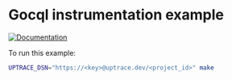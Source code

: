 # Gocql instrumentation example

[![Documentation](https://img.shields.io/badge/uptrace-documentation-informational)](https://docs.uptrace.dev/go/opentelemetry-gocql/)

To run this example:

```bash
UPTRACE_DSN="https://<key>@uptrace.dev/<project_id>" make
```
